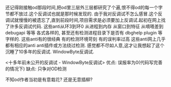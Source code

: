还记得刚接触od那段时间,把od里三层外三层都研究了个遍,恨不得od的每一个字节都不放过.这个反调试也就是那时候发现的.
由于我对反调试不怎么感冒.这个反调试就慢慢的被遗忘了,直到前段时间,项目需求是必须要加上反调试.起初在网上找了许多反调试代码. 
这些anti从环3到环0 从进程到内存 从窗口到特征 从嘀嗒差到debugapi 等等 各式各样的, 甚至还有检测进程目录下是否有 dbghelp plugin 等字样的. 
这些anti有的很经典 有的检测环境苛刻 有的误判率过高  这些anti网上几乎都有相应的anti anti插件或方法绕过检测.
感觉都不尽如人意,这才让我想起了这个沉睡了10多年的反调试. WindowByte反调试.

<十多年前未公开的反调试 - WindowByte反调试>
优点: 误报率为0(代码写完善的情况下)
缺点: 只争对OD检测

 
不知od作者当初是有意栽花? 还是无意插柳? 


